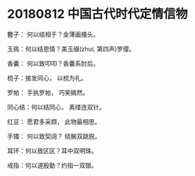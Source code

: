 # 20180812 中国古代时代定情信物

簪子： 何以结相于？金薄画搔头。

玉佩：何以结恩情？美玉缀(zhui, 第四声)罗缨。

香囊： 何以致叩叩？香囊系肘后。

梳子：接发同心， 以梳为礼。

罗帕： 手执罗帕， 巧笑嫣然。

同心结：何以结同心， 素缕连双针。

红豆： 愿君多采撷， 此物最相思。

手镯： 何以致契阔？ 绕腕双跳脱。

耳环：何以致区区？耳中双明珠。

戒指：何以道殷勤？约指一双银。

